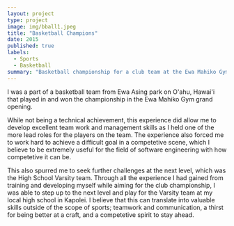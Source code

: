 ```yaml
---
layout: project
type: project
image: img/bball1.jpeg
title: "Basketball Champions"
date: 2015
published: true
labels:
  - Sports
  - Basketball
summary: "Basketball championship for a club team at the Ewa Mahiko Gym grand opening."
---
```


I was a part of a basketball team from Ewa Asing park on O'ahu, Hawai'i that played in and won the championship in the Ewa Mahiko Gym grand opening.

While not being a technical achievement, this experience did allow me to develop excellent team work and management skills as I held one of the more lead roles for the players on the team. The experience also forced me to work hard to achieve a difficult goal in a competetive scene, which I believe to be extremely useful for the field of software engineering with how competetive it can be. 

This also spurred me to seek further challenges at the next level, which was the High School Varsity team. Through all the experience I had gained from training and developing myself while aiming for the club championship, I was able to step up to the next level and play for the Varsity team at my local high school in Kapolei. I believe that this can translate into valuable skills outside of the scope of sports; teamwork and communication, a thirst for being better at a craft, and a competetive spirit to stay ahead.

